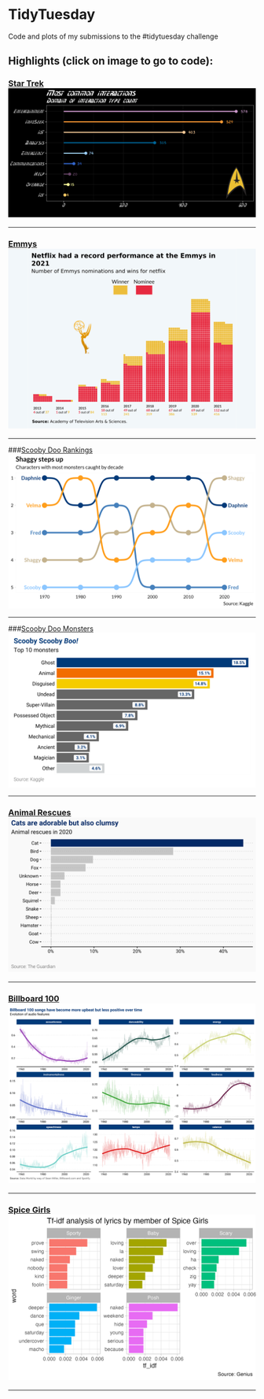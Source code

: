 # TidyTuesday
Code and plots of my submissions to the #tidytuesday challenge


## Highlights (click on image to go to code): <br>

### [Star Trek](p8)<a href="p8"><img src="08-star-trek/star-trek.png"></a>
___

### [Emmys](p13)<a href="p13"><img src="13-emmys/netflix.png"></a>
___

###[Scooby Doo Rankings](p3a)<a href="p3a"><img src="03-scooby-doo/rank-caught.png"></a>
___

###[Scooby Doo Monsters](p3b)<a href="p3b"><img src="03-scooby-doo/03-scooby-doo-monsters.png"></a>
___

### [Animal Rescues](p1)<a href="p1"><img src="01-animal-rescue/bar_chart.png"></a>
___


### [Billboard 100](p12)<a href="p12"><img src="12-billboard100/features.png"></a>
___
### [Spice Girls](p14)<a href="p14"><img src="14-spice-girls/spice_girls.png"></a>
___
